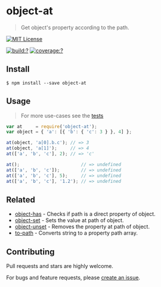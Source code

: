 # object-at

> Get object's property according to the path.


[![MIT License](https://img.shields.io/badge/license-MIT_License-green.svg?style=flat-square)](https://github.com/bubkoo/object-at/blob/master/LICENSE)

[![build:?](https://img.shields.io/travis/bubkoo/object-at/master.svg?style=flat-square)](https://travis-ci.org/bubkoo/object-at)
[![coverage:?](https://img.shields.io/coveralls/bubkoo/object-at/master.svg?style=flat-square)](https://coveralls.io/github/bubkoo/object-at)


## Install

```
$ npm install --save object-at 
```

## Usage

> For more use-cases see the [tests](https://github.com/bubkoo/object-at/blob/master/test/spec/index.js)

```js
var at     = require('object-at');
var object = { 'a': [{ 'b': { 'c': 3 } }, 4] };

at(object, 'a[0].b.c'); // => 3
at(object, 'a[1]');     // => 4
at(['a', 'b', 'c'], 2); // => 'c'

at();                       // => undefined
at(['a', 'b', 'c']);        // => undefined
at(['a', 'b', 'c'], 5);     // => undefined
at(['a', 'b', 'c'], '1.2'); // => undefined
```


## Related

- [object-has](https://github.com/bubkoo/object-has) - Checks if path is a direct property of object.
- [object-set](https://github.com/bubkoo/object-set) - Sets the value at path of object.
- [object-unset](https://github.com/bubkoo/object-unset) - Removes the property at path of object.
- [to-path](https://github.com/bubkoo/to-path) - Converts string to a property path array. 



## Contributing

Pull requests and stars are highly welcome.

For bugs and feature requests, please [create an issue](https://github.com/bubkoo/object-at/issues/new).
